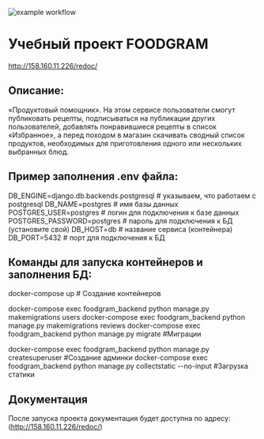 ![example workflow](https://github.com/lvvs666/foodgram-project-react/actions/workflows/foodgram_workflow.yml/badge.svg)

# Учебный проект  FOODGRAM
http://158.160.11.226/redoc/

## Описание:
 «Продуктовый помощник». На этом сервисе пользователи смогут публиковать рецепты, подписываться на публикации других пользователей, добавлять понравившиеся рецепты в список «Избранное», а перед походом в магазин скачивать сводный список продуктов, необходимых для приготовления одного или нескольких выбранных блюд.

## Пример заполнения .env файла:
DB_ENGINE=django.db.backends.postgresql # указываем, что работаем с postgresql
DB_NAME=postgres # имя базы данных
POSTGRES_USER=postgres # логин для подключения к базе данных
POSTGRES_PASSWORD=postgres # пароль для подключения к БД (установите свой)
DB_HOST=db # название сервиса (контейнера)
DB_PORT=5432 # порт для подключения к БД 

## Команды для запуска контейнеров и заполнения БД:
docker-compose up  # Создание контейнеров

docker-compose exec foodgram_backend python manage.py makemigrations users
docker-compose exec foodgram_backend python manage.py makemigrations reviews
docker-compose exec foodgram_backend python manage.py migrate #Миграции

docker-compose exec foodgram_backend python manage.py createsuperuser #Создание админки
docker-compose exec foodgram_backend python manage.py collectstatic --no-input  #Загрузка статики

## Документация
После запуска проекта документация будет доступна по адресу: 
(http://158.160.11.226/redoc/)
